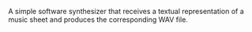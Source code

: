 A simple software synthesizer that receives a textual representation of
a music sheet and produces the corresponding WAV file.
